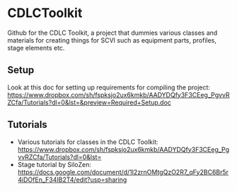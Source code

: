 # CDLCToolkit
Github for the CDLC Toolkit, a project that dummies various classes and materials for creating things for SCVI such as equipment parts, profiles, stage elements etc.

## Setup
Look at this doc for setting up requirements for compiling the project:
https://www.dropbox.com/sh/fspksjo2ux6kmkb/AADYDQfy3F3CEeg_PgvvRZCfa/Tutorials?dl=0&lst=&preview=Required+Setup.doc

## Tutorials
- Various tutorials for classes in  the CDLC Toolkit:
https://www.dropbox.com/sh/fspksjo2ux6kmkb/AADYDQfy3F3CEeg_PgvvRZCfa/Tutorials?dl=0&lst=
- Stage tutorial by SiloZen:
https://docs.google.com/document/d/1I2zrnOMtgQzO2R7_qFy2BC6Br5r4iDOfEn_F34IB2T4/edit?usp=sharing

